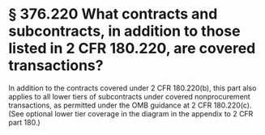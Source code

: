 # § 376.220   What contracts and subcontracts, in addition to those listed in 2 CFR 180.220, are covered transactions?

In addition to the contracts covered under 2 CFR 180.220(b), this part also applies to all lower tiers of subcontracts under covered nonprocurement transactions, as permitted under the OMB guidance at 2 CFR 180.220(c). (See optional lower tier coverage in the diagram in the appendix to 2 CFR part 180.) 




